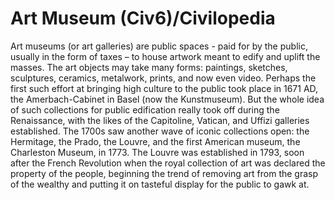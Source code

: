 # Art Museum (Civ6)/Civilopedia

Art museums (or art galleries) are public spaces - paid for by the public, usually in the form of taxes – to house artwork meant to edify and uplift the masses. The art objects may take many forms: paintings, sketches, sculptures, ceramics, metalwork, prints, and now even video. Perhaps the first such effort at bringing high culture to the public took place in 1671 AD, the Amerbach-Cabinet in Basel (now the Kunstmuseum). But the whole idea of such collections for public edification really took off during the Renaissance, with the likes of the Capitoline, Vatican, and Uffizi galleries established. The 1700s saw another wave of iconic collections open: the Hermitage, the Prado, the Louvre, and the first American museum, the Charleston Museum, in 1773. The Louvre was established in 1793, soon after the French Revolution when the royal collection of art was declared the property of the people, beginning the trend of removing art from the grasp of the wealthy and putting it on tasteful display for the public to gawk at.